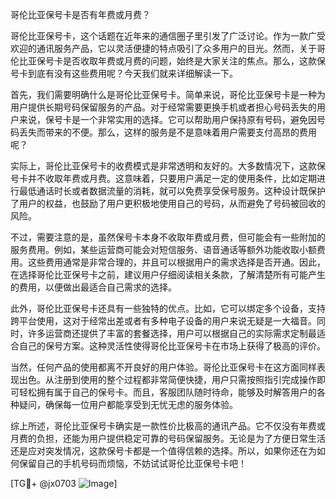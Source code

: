 哥伦比亚保号卡是否有年费或月费？

哥伦比亚保号卡，这个话题在近年来的通信圈子里引发了广泛讨论。作为一款广受欢迎的通讯服务产品，它以灵活便捷的特点吸引了众多用户的目光。然而，关于哥伦比亚保号卡是否收取年费或月费的问题，始终是大家关注的焦点。那么，这款保号卡到底有没有这些费用呢？今天我们就来详细解读一下。

首先，我们需要明确什么是哥伦比亚保号卡。简单来说，哥伦比亚保号卡是一种为用户提供长期号码保留服务的产品。对于经常需要更换手机或者担心号码丢失的用户来说，保号卡是一个非常实用的选择。它可以帮助用户保持原有号码，避免因号码丢失而带来的不便。那么，这样的服务是不是意味着用户需要支付高昂的费用呢？

实际上，哥伦比亚保号卡的收费模式是非常透明和友好的。大多数情况下，这款保号卡并不收取年费或月费。这意味着，只要用户满足一定的使用条件，比如定期进行最低通话时长或者数据流量的消耗，就可以免费享受保号服务。这种设计既保护了用户的权益，也鼓励了用户更积极地使用自己的号码，从而避免了号码被回收的风险。

不过，需要注意的是，虽然保号卡本身不收取年费或月费，但可能会有一些附加的服务费用。例如，某些运营商可能会对短信服务、语音通话等额外功能收取小额费用。这些费用通常是非常合理的，并且可以根据用户的需求选择是否开通。因此，在选择哥伦比亚保号卡之前，建议用户仔细阅读相关条款，了解清楚所有可能产生的费用，以便做出最适合自己需求的选择。

此外，哥伦比亚保号卡还具有一些独特的优点。比如，它可以绑定多个设备，支持跨平台使用，这对于经常出差或者有多种电子设备的用户来说无疑是一大福音。同时，许多运营商还提供了丰富的套餐选择，用户可以根据自己的实际需求定制最适合自己的保号方案。这种灵活性使得哥伦比亚保号卡在市场上获得了极高的评价。

当然，任何产品的使用都离不开良好的用户体验。哥伦比亚保号卡在这方面同样表现出色。从注册到使用的整个过程都非常简便快捷，用户只需按照指引完成操作即可轻松拥有属于自己的保号卡。而且，客服团队随时待命，能够及时解答用户的各种疑问，确保每一位用户都能享受到无忧无虑的服务体验。

综上所述，哥伦比亚保号卡确实是一款性价比极高的通讯产品。它不仅没有年费或月费的负担，还能为用户提供稳定可靠的号码保留服务。无论是为了方便日常生活还是应对突发情况，这款保号卡都是一个值得信赖的选择。所以，如果你还在为如何保留自己的手机号码而烦恼，不妨试试哥伦比亚保号卡吧！

[TG💪+ @jx0703 ![Image](https://github.com/user-attachments/assets/dbca1d08-cadb-493c-b0ec-ad6f7a83f270)]